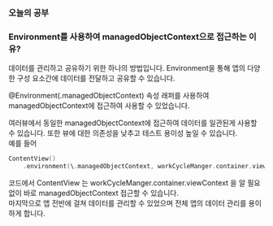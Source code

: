 ### 오늘의 공부

### Environment를 사용하여 managedObjectContext으로 접근하는 이유?
데이터를 관리하고 공유하기 위한 하나의 방법입니다. Environment을 통해 앱의 다양한 구성 요소간에 데이터를 전달하고 공유할 수 있습니다.<br>

@Environment(\.managedObjectContext) 속성 래퍼를 사용하여 managedObjectContext에 접근하여 사용할 수 있었습니다.<br>

여러뷰에서 동일한 managedObjectContext에 접근하여 데이터를 일관된게 사용할 수 있습니다. 또한 뷰에 대한 의존성을 낮추고 테스트 용이성 높일 수 있습니다.<br>
예를 들어
```swift
ContentView()
    .environment(\.managedObjectContext, workCycleManger.container.viewContext)
```
코드에서 ContentView 는 workCycleManger.container.viewContext 을 알 필요 없이 바로 managedObjectContext 접근할 수 있습니다.<br> 마지막으로 앱 전반에 걸쳐 데이터를 관리할 수 있었으며 전체 앱의 데이터 관리를 용이하게 합니다.
